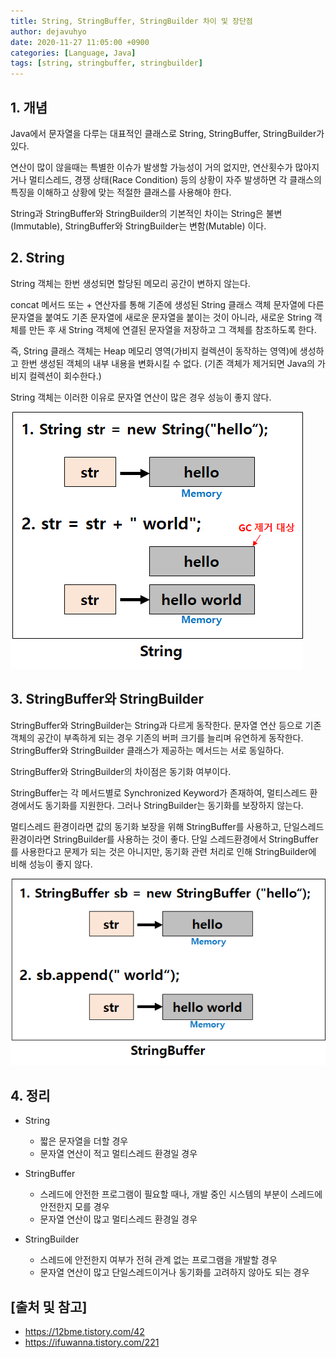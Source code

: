 ```yaml
---
title: String, StringBuffer, StringBuilder 차이 및 장단점
author: dejavuhyo
date: 2020-11-27 11:05:00 +0900
categories: [Language, Java]
tags: [string, stringbuffer, stringbuilder]
---
```


## 1. 개념
Java에서 문자열을 다루는 대표적인 클래스로 String, StringBuffer, StringBuilder가 있다.

연산이 많이 않을때는 특별한 이슈가 발생할 가능성이 거의 없지만, 연산횟수가 많아지거나 멀티스레드, 경쟁 상태(Race Condition) 등의 상황이 자주 발생하면 각 클래스의 특징을 이해하고 상황에 맞는 적절한 클래스를 사용해야 한다.

String과 StringBuffer와 StringBuilder의 기본적인 차이는 String은 불변(Immutable), StringBuffer와 StringBuilder는 변함(Mutable) 이다.

## 2. String
String 객체는 한번 생성되면 할당된 메모리 공간이 변하지 않는다.

concat 메서드 또는 + 연산자를 통해 기존에 생성된 String 클래스 객체 문자열에 다른 문자열을 붙여도 기존 문자열에 새로운 문자열을 붙이는 것이 아니라, 새로운 String 객체를 만든 후 새 String 객체에 연결된 문자열을 저장하고 그 객체를 참조하도록 한다.

즉, String 클래스 객체는 Heap 메모리 영역(가비지 컬렉션이 동작하는 영역)에 생성하고 한번 생성된 객체의 내부 내용을 변화시킬 수 없다. (기존 객체가 제거되면 Java의 가비지 컬렉션이 회수한다.)

String 객체는 이러한 이유로 문자열 연산이 많은 경우 성능이 좋지 않다.

![img001](/assets/img/2020-11-27-string-stringbuffer-stringbuilder/img001.png)

## 3. StringBuffer와 StringBuilder
StringBuffer와 StringBuilder는 String과 다르게 동작한다. 문자열 연산 등으로 기존 객체의 공간이 부족하게 되는 경우 기존의 버퍼 크기를 늘리며 유연하게 동작한다. StringBuffer와 StringBuilder 클래스가 제공하는 메서드는 서로 동일하다.

StringBuffer와 StringBuilder의 차이점은 동기화 여부이다.

StringBuffer는 각 메서드별로 Synchronized Keyword가 존재하여, 멀티스레드 환경에서도 동기화를 지원한다. 그러나 StringBuilder는 동기화를 보장하지 않는다.

멀티스레드 환경이라면 값의 동기화 보장을 위해 StringBuffer를 사용하고, 단일스레드 환경이라면 StringBuilder를 사용하는 것이 좋다. 단일 스레드환경에서 StringBuffer를 사용한다고 문제가 되는 것은 아니지만, 동기화 관련 처리로 인해 StringBuilder에 비해 성능이 좋지 않다.

![img002](/assets/img/2020-11-27-string-stringbuffer-stringbuilder/img002.png)

## 4. 정리

* String
  - 짧은 문자열을 더할 경우
  - 문자열 연산이 적고 멀티스레드 환경일 경우

* StringBuffer
  - 스레드에 안전한 프로그램이 필요할 때나, 개발 중인 시스템의 부분이 스레드에 안전한지 모를 경우
  - 문자열 연산이 많고 멀티스레드 환경일 경우

* StringBuilder
  - 스레드에 안전한지 여부가 전혀 관계 없는 프로그램을 개발할 경우
  - 문자열 연산이 많고 단일스레드이거나 동기화를 고려하지 않아도 되는 경우

## [출처 및 참고]
* <https://12bme.tistory.com/42>
* <https://ifuwanna.tistory.com/221>
